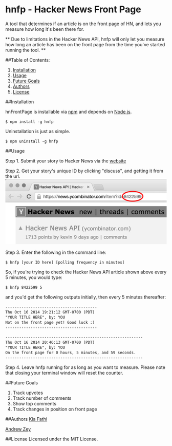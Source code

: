 hnfp - Hacker News Front Page
================================

A tool that determines if an article is on the front page of HN, and lets you measure
how long it's been there for.

** Due to limitations in the Hacker News API, hnfp will only let you measure how
long an article has been on the front page from the time you've started running
the tool. **

##Table of Contents:
1. [Installation](#installation)
1. [Usage](#usage)
1. [Future Goals](#future-goals)
1. [Authors](#authors)
1. [License](#license)

##Installation

hnFrontPage is installable via [npm](https://www.npmjs.org/) and depends on [Node.js](http://nodejs.org/).
```
$ npm install -g hnfp
```

Uninstallation is just as simple.
```
$ npm uninstall -g hnfp
```

##Usage

Step 1. Submit your story to Hacker News via the [website](https://news.ycombinator.com/submit)

Step 2. Get your story's unique ID by clicking "discuss", and getting it from the url.
![Hacker News unique ID](./img/ID.jpg)

Step 3. Enter the following in the command line:

```
$ hnfp [your ID here] [polling frequency in minutes]
```

So, if you're trying to check the Hacker News API article shown above every 5 minutes, you would type:
```
$ hnfp 8422599 5
```
and you'd get the following outputs initially, then every 5 minutes thereafter:
```
----------------------------------------
Thu Oct 16 2014 19:21:12 GMT-0700 (PDT)
"YOUR TITLE HERE", by: YOU
Not on the front page yet! Good luck :)
----------------------------------------
```

```
------------------------------------------------------------
Thu Oct 16 2014 20:46:13 GMT-0700 (PDT)
"YOUR TITLE HERE", by: YOU
On the front page for 0 hours, 5 minutes, and 59 seconds.
------------------------------------------------------------
```

Step 4. Leave hnfp running for as long as you want to measure. Please note that
closing your terminal window will reset the counter.

##Future Goals

1. Track upvotes
1. Track number of comments
1. Show top comments
1. Track changes in position on front page

##Authors
[Kia Fathi](http://github.com/kiafathi)

[Andrew Zey](http://github.com/andrewzey)

##License
Licensed under the MIT License.
